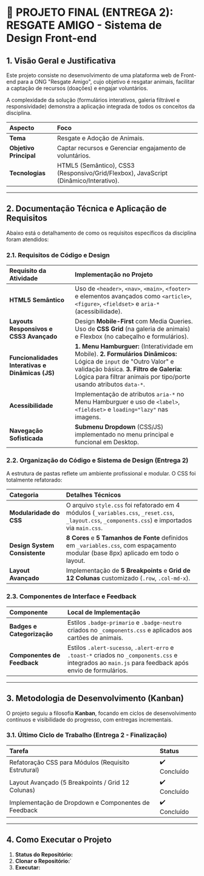 # 🐾 PROJETO FINAL (ENTREGA 2): RESGATE AMIGO - Sistema de Design Front-end

## 1. Visão Geral e Justificativa

Este projeto consiste no desenvolvimento de uma plataforma web de Front-end para a ONG "Resgate Amigo", cujo objetivo é resgatar animais, facilitar a captação de recursos (doações) e engajar voluntários.

A complexidade da solução (formulários interativos, galeria filtrável e responsividade) demonstra a aplicação integrada de todos os conceitos da disciplina.

| Aspecto | Foco |
| :--- | :--- |
| **Tema** | Resgate e Adoção de Animais. |
| **Objetivo Principal** | Captar recursos e Gerenciar engajamento de voluntários. |
| **Tecnologias** | HTML5 (Semântico), CSS3 (Responsivo/Grid/Flexbox), JavaScript (Dinâmico/Interativo). |

---

## 2. Documentação Técnica e Aplicação de Requisitos

Abaixo está o detalhamento de como os requisitos específicos da disciplina foram atendidos:

### 2.1. Requisitos de Código e Design

| Requisito da Atividade | Implementação no Projeto |
| :--- | :--- |
| **HTML5 Semântico** | Uso de `<header>`, `<nav>`, `<main>`, `<footer>` e elementos avançados como `<article>`, `<figure>`, `<fieldset>` e `aria-*` (acessibilidade). |
| **Layouts Responsivos e CSS3 Avançado** | Design **Mobile-First** com Media Queries. Uso de **CSS Grid** (na galeria de animais) e Flexbox (no cabeçalho e formulários). |
| **Funcionalidades Interativas e Dinâmicas (JS)** | **1. Menu Hamburguer:** (Interatividade em Mobile). **2. Formulários Dinâmicos:** Lógica de `input` de "Outro Valor" e validação básica. **3. Filtro de Galeria:** Lógica para filtrar animais por tipo/porte usando atributos `data-*`. |
| **Acessibilidade** | Implementação de atributos `aria-*` no Menu Hamburguer e uso de `<label>`, `<fieldset>` e `loading="lazy"` nas imagens. |
| **Navegação Sofisticada** | **Submenu Dropdown** (CSS/JS) implementado no menu principal e funcional em Desktop. |

### 2.2. Organização do Código e Sistema de Design (Entrega 2)

A estrutura de pastas reflete um ambiente profissional e modular. O CSS foi totalmente refatorado:

| Categoria | Detalhes Técnicos |
| :--- | :--- |
| **Modularidade do CSS** | O arquivo `style.css` foi refatorado em 4 módulos (`_variables.css`, `_reset.css`, `_layout.css`, `_components.css`) e importados via `main.css`. |
| **Design System Consistente** | **8 Cores** e **5 Tamanhos de Fonte** definidos em `_variables.css`, com espaçamento modular (base 8px) aplicado em todo o layout. |
| **Layout Avançado** | Implementação de **5 Breakpoints** e **Grid de 12 Colunas** customizado (`.row`, `.col-md-x`). |

### 2.3. Componentes de Interface e Feedback

| Componente | Local de Implementação |
| :--- | :--- |
| **Badges e Categorização** | Estilos `.badge-primario` e `.badge-neutro` criados no `_components.css` e aplicados aos cartões de animais. |
| **Componentes de Feedback** | Estilos `.alert-sucesso`, `.alert-erro` e `.toast-*` criados no `_components.css` e integrados ao `main.js` para feedback após envio de formulários. |

---

## 3. Metodologia de Desenvolvimento (Kanban)

O projeto seguiu a filosofia **Kanban**, focando em ciclos de desenvolvimento contínuos e visibilidade do progresso, com entregas incrementais.

### 3.1. Último Ciclo de Trabalho (Entrega 2 - Finalização)

| Tarefa | Status |
| :--- | :--- |
| Refatoração CSS para Módulos (Requisito Estrutural) | ✔️ Concluído |
| Layout Avançado (5 Breakpoints / Grid 12 Colunas) | ✔️ Concluído |
| Implementação de Dropdown e Componentes de Feedback | ✔️ Concluído |

---

## 4. Como Executar o Projeto

1.  **Status do Repositório:**
2.  **Clonar o Repositório:**`
3.  **Executar:** 